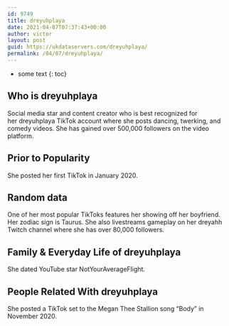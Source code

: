 ```yaml
---
id: 9749
title: dreyuhplaya
date: 2021-04-07T07:37:43+00:00
author: victor
layout: post
guid: https://ukdataservers.com/dreyuhplaya/
permalink: /04/07/dreyuhplaya/
---
```


* some text
{: toc}


## Who is dreyuhplaya



Social media star and content creator who is best recognized for her dreyuhplaya TikTok account where she posts dancing, twerking, and comedy videos. She has gained over 500,000 followers on the video platform. 

                
                
                
## Prior to Popularity



She posted her first TikTok in January 2020. 

                
                
                
## Random data



One of her most popular TikToks features her showing off her boyfriend. Her zodiac sign is Taurus. She also livestreams gameplay on her dreyahh Twitch channel where she has over 80,000 followers. 

                
                
                
## Family & Everyday Life of dreyuhplaya



She dated YouTube star NotYourAverageFlight.

                
                
                
## People Related With dreyuhplaya



She posted a TikTok set to the Megan Thee Stallion song &#8220;Body&#8221; in November 2020. 

                
              
            
          
          
          